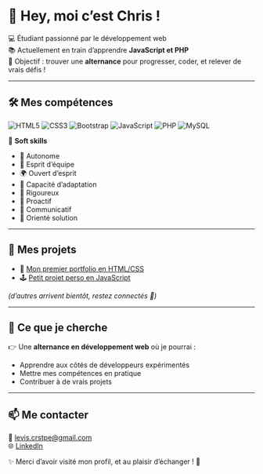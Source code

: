 # 👋 Hey, moi c’est Chris !

💻 Étudiant passionné par le développement web  
📚 Actuellement en train d’apprendre **JavaScript et PHP**  
🚀 Objectif : trouver une **alternance** pour progresser, coder, et relever de vrais défis !  

---

## 🛠️ Mes compétences
![HTML5](https://img.shields.io/badge/HTML5-E34F26?style=for-the-badge&logo=html5&logoColor=white)
![CSS3](https://img.shields.io/badge/CSS3-1572B6?style=for-the-badge&logo=css3&logoColor=white)
![Bootstrap](https://img.shields.io/badge/Bootstrap-7952B3?style=for-the-badge&logo=bootstrap&logoColor=white)
![JavaScript](https://img.shields.io/badge/JavaScript-F7DF1E?style=for-the-badge&logo=javascript&logoColor=black)
![PHP](https://img.shields.io/badge/PHP-777BB4?style=for-the-badge&logo=php&logoColor=white)
![MySQL](https://img.shields.io/badge/MySQL-4479A1?style=for-the-badge&logo=mysql&logoColor=white)

🧠 **Soft skills**
- 🧭 Autonome  
- 🤝 Esprit d’équipe  
- 🌍 Ouvert d’esprit  
- 🔄 Capacité d’adaptation  
- 📏 Rigoureux  
- 🚀 Proactif  
- 💬 Communicatif  
- 🧩 Orienté solution  
---

## 📂 Mes projets
- 🎨 [Mon premier portfolio en HTML/CSS](coming_soon)  
- 🕹️ [Petit projet perso en JavaScript](coming_soon)  

*(d’autres arrivent bientôt, restez connectés 👀)*  

---

## 🎯 Ce que je cherche
👉 Une **alternance en développement web** où je pourrai :  
- Apprendre aux côtés de développeurs expérimentés  
- Mettre mes compétences en pratique  
- Contribuer à de vrais projets  

---

## 📫 Me contacter
📩 levis.crstpe@gmail.com  
🌐 [LinkedIn](lien_a_rajouter)  

✨ Merci d’avoir visité mon profil, et au plaisir d’échanger ! 🚀
